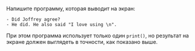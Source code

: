 
Напишите программу, которая выводит на экран:

```text
- Did Joffrey agree?
- He did. He also said "I love using \n".
```

При этом программа использует только один `print()`, но результат на экране должен выглядеть в точности, как показано выше.
